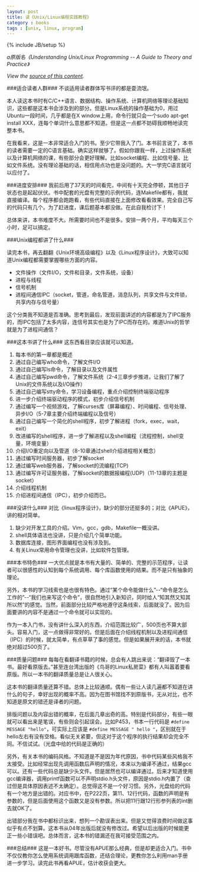 ```yaml
---
layout: post
title: 读《Unix/Linux编程实践教程》
category : books
tags : [unix, linux, program]
---
```

{% include JB/setup %}

*a原版名《Understanding Unix/Linux Programming -- A Guide to Theory and Practice》*

*View the [source of this content](http://github.github.com/github-flavored-markdown/sample_content.html).*

###适合读者人群###
不谈适用读者群体写书评的都是耍流氓。

本人读这本书时有C/C++语言、数据结构、操作系统、计算机网络等理论基础知识，这些都是这本书会涉及到的部分。但是Linux系统的操作基础为0，用过Ubuntu一段时间，几乎都是在X window上用，命令行就只会一个sudo apt-get install XXX，连每个单词什么意思都不知道。但是这一点都不妨碍我顺畅地读完整本书。

在我看来，这是一本非常适合入门的书。至少它带我入了门。本书前言说了，本书的读者需要一定的C语言基础。确实这样就够了。假如你跟我一样，上过操作系统以及计算机网络的课，有些部分会更好理解。比如socket编程、比如信号量、比如文件系统。没有理论基础的话，相信用点功也是没问题的。大一学完C语言就可以应付了。

###进度安排###
我前后用了37天的时间看完，中间有十天完全停顿，其他日子状态也是起起伏伏。书中配套的光盘有完整的示例代码，连Makefile都有，我就直接编译。每个程序都会跑跑看，有些代码直接在上面修改看看效果。完全自己写的代码只有几个。为了赶进度，课后题基本都没做。在此自我检讨下！

总体来讲，本书难度不大。所需要时间也不是很多。安排一两个月，平均每天三个小时，足可以搞定。


###Unix编程都讲了什么###

读完本书，再去翻翻《Unix环境高级编程》以及《Linux程序设计》，大致可以知道Unix编程都需要掌握哪些方面的内容。

- 文件操作（文件I/O，文件和目录，文件系统，设备）
- 进程与线程
- 信号机制
- 进程间通信IPC（socket，管道，命名管道，消息队列，共享文件与文件锁，共享内存与信号量）


这个分类我不知道是否准确。思考到最后，发现前面讲述的内容都是为了IPC服务的，而IPC包括了太多内容，连信号其实也是为了IPC而存在的。难道Unix的哲学就是为了进程间通信？

###这本书讲了什么###
这东西看目录应该就可以知道。

1. 每本书的第一章都是概述
2. 通过自己编写who命令，了解文件I/O
3. 通过自己编写ls命令，了解目录以及文件属性
4. 通过自己编写pwd命令，了解文件系统（2-4三章步步推进，让我们了解了Unix的文件系统以及I/O操作）
5. 通过自己编写stty命令，学习设备编程，重点介绍控制终端驱动程序
6. 进一步介绍终端驱动程序的模式，初步介绍信号机制
7. 通过编写一个视频游戏，了解curses库（屏幕编程）、时间编程、信号处理、异步I/O（5-7章主要介绍终端编程以及信号）
8. 通过自己编写一个简化的shell程序，初步了解进程（fork，exec，wait，exit）
9. 改进编写的shell程序，进一步了解进程以及shell编程（流程控制，shell变量，环境变量）
10. 介绍I/O重定向以及管道（8-10章通过shell介绍进程相关概念）
11. 通过编写时间服务器，初步了解socket
12. 通过编写web服务器，了解socket的流编程(TCP)
13. 通过编写许可证服务器，了解socket的数据报编程(UDP)（11-13章的主题是socket）
14. 介绍线程机制
15. 介绍进程间通信（IPC），初步介绍而已。


###没讲什么###
对比《linux程序设计》，缺少的部分还挺多的；对比《APUE》，讲的相对简单。

1. 缺少对开发工具的介绍。Vim，gcc，gdb，Makefile一概没讲。
2. shell具体语法也没讲，只是介绍几个简单功能。
3. 数据库连接，图形界面编程也没有涉及到。
4. 有关Linux常用命令管理也没讲，比如软件包管理。

###本书特色###
一大优点就是本书有大量的、简单的、完整的示范程序，让读者可以很感性的认知到每个系统调用、每个库函数使用的结果。而不是只有抽象的理论。

另外，本书的学习线索也是也很有特色。通过“某个命令能做什么”--“命令是怎么工作的”--“我们也来写这个命令”，很自然地引入新知识，同时给人“知其然又知其所以然”的感觉。当然，前面部分比较严格地遵守这条线索，后面就没了。因为后面要讲的内容不是通过一个命令就可以实现的。

作为一本入门书，没有讲什么深入的东西，介绍范围比较广，500页也不算大部头。容易入门，这一点做得非常好的。但是后面在介绍线程机制以及进程间通信（IPC）的时候，就太简单，有点草草了事的感觉。但是如果展开来的话，本书就绝对超过500页了。

###质量问题###
每每在看翻译书籍的时候，总会有人跳出来说：“翻译毁了一本书。最好看原版去。”甚至连台湾出版的《鸟哥的Linux私房菜》都有人叫嚣着要看原版。所以一本书的翻译质量总是让人很关心。

这本书的翻译质量还算不错。总体上比较通顺。偶有一些让人读几遍都不知道在讲什么的句子，幸好出现的概率不高。因为在图书馆找不到原版书，无从对比，也不知道是原文的错还是译者的问题。

排版问题以及内容出错的概率，在后面几章出奇的高。特别是代码部分，有些一眼就可以看出来是笔误，有些则会引起误会。比如P453，书本一行代码是 `#define MESSAGE "hello"`，可实际上应该是 `#define MESSAGE " hello "`，区别就在于hello左右有没有空格。看似无关紧要，但这对于这个程序的执行结果却会完全不同。不信试试。（光盘中给的代码是正确的）

另外，有关本书的编码风格。不知道是不是因为年代原因，书中代码某些风格我不太接受。比如经常出现先调用函数后声明的情况，本来以为编译不通过，结果gcc可以。还有一些代码总是缺少头文件。但是居然也可以编译通过。后来才知道使用gcc编译器，调用printf函数可以不声明stdio.h头文件，原因是stdio.h内置了（查过但是具体原因表述不太确定）。总觉得这不是一个好习惯。另外，光盘给的代码有一个地方是出错的。对应书中，在P222页，第11、12行代码，函数的声明是有参数的，但是后面使用这个函数又是没有参数。所以把11行跟12行形参列表的int删去就OK了。

出错部分我在书中都标识出来，想列一个勘误表出来。但是又觉得浪费时间做这事似乎有点不划算。这本书从04年出版后就没有修改过。希望以后出版的时候能更正一些小错误吧。总体而言，这本书的错漏还在我可接受范围之内。

###总结###
这是一本好书。尽管没有APUE那么经典，但是却更适合入门。书中不仅仅教你怎么使用系统调用跟库函数，还结合理论，更教你怎么利用man手册进一步学习。读完此书再看APUE，估计收获会更大。

